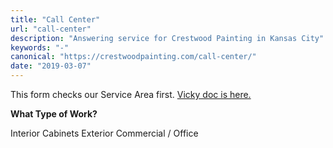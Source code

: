 ```yaml
---
title: "Call Center"
url: "call-center"
description: "Answering service for Crestwood Painting in Kansas City"
keywords: "-"
canonical: "https://crestwoodpainting.com/call-center/"
date: "2019-03-07"
---
```


This form checks our Service Area first. [Vicky doc is here.](https://docs.google.com/document/d/1j5gPx6kVtl_gkfapzGskIU8tIlr10r358tKhUD0_1-A/edit#heading=h.e45b82fw8x54)


**What Type of Work?**

 Interior
 Cabinets
 Exterior
 Commercial / Office

